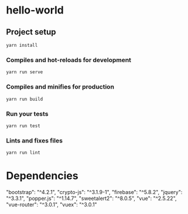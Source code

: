 # hello-world

## Project setup
```
yarn install
```

### Compiles and hot-reloads for development
```
yarn run serve
```

### Compiles and minifies for production
```
yarn run build
```

### Run your tests
```
yarn run test
```

### Lints and fixes files
```
yarn run lint
```
# Dependencies
"bootstrap": "^4.2.1",
"crypto-js": "^3.1.9-1",
"firebase": "^5.8.2",
"jquery": "^3.3.1",
"popper.js": "^1.14.7",
"sweetalert2": "^8.0.5",
"vue": "^2.5.22",
"vue-router": "^3.0.1",
"vuex": "^3.0.1"
